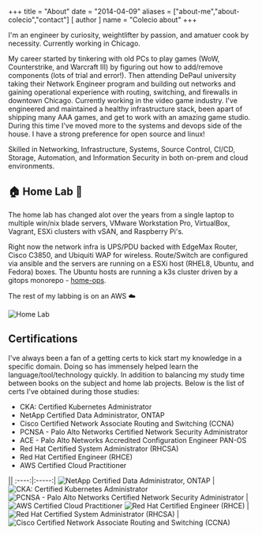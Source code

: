 +++
title = "About"
date = "2014-04-09"
aliases = ["about-me","about-colecio","contact"]
[ author ]
  name = "Colecio about"
+++

I'm an engineer by curiosity, weightlifter by passion, and amatuer cook by necessity. Currently working in Chicago.

My career started by tinkering with old PCs to play games (WoW, Counterstrike, and Warcraft III) by figuring out how to add/remove components (lots of trial and error!). Then attending DePaul university taking their Network Engineer program and building out networks and gaining operational experience with routing, switching, and firewalls in downtown Chicago. Currently working in the video game industry. I've engineered and maintained a healthy infrastructure stack, been apart of shipping many AAA games, and get to work with an amazing game studio. During this time I've moved more to the systems and devops side of the house. I have a strong preference for open source and linux!

Skilled in Networking, Infrastructure, Systems, Source Control, CI/CD, Storage, Automation, and Information Security in both on-prem and cloud environments.

## :house: Home Lab :wrench:
The home lab has changed alot over the years from a single laptop to multiple win/nix blade servers, VMware Workstation Pro, VirtualBox, Vagrant, ESXi clusters with vSAN, and Raspberry Pi's.

Right now the network infra is UPS/PDU backed with EdgeMax Router, Cisco C3850, and Ubiquiti WAP for wireless. Route/Switch are configured via ansible and the servers are running on a ESXi host (RHEL8, Ubuntu, and Fedora) boxes. The Ubuntu hosts are running a k3s cluster driven by a gitops monorepo - [home-ops](https://github.com/codecio/home-ops).

The rest of my labbing is on an AWS :cloud:

![Home Lab](/img/homelab1.jpg)

## Certifications
I've always been a fan of a getting certs to kick start my knowledge in a specific domain. Doing so has immensely helped learn the language/tool/technology quickly. In addition to balancing my study time between books on the subject and home lab projects. Below is the list of certs I've obtained during those studies:

- CKA: Certified Kubernetes Administrator
- NetApp Certified Data Administrator, ONTAP
- Cisco Certified Network Associate Routing and Switching (CCNA)
- PCNSA - Palo Alto Networks Certified Network Security Administrator
- ACE - Palo Alto Networks Accredited Configuration Engineer PAN-OS
- Red Hat Certified System Administrator (RHCSA)
- Red Hat Certified Engineer (RHCE)
- AWS Certified Cloud Practitioner

||
:----:|:-----:|
![NetApp Certified Data Administrator, ONTAP](/img/cert/ncda.png) | ![CKA: Certified Kubernetes Administrator](/img/cert/cka.png)
![PCNSA - Palo Alto Networks Certified Network Security Administrator](/img/cert/pcnsa.png) | ![AWS Certified Cloud Practitioner](/img/cert/awscp.png)
![Red Hat Certified Engineer (RHCE)](/img/cert/rhce.png) | ![Red Hat Certified System Administrator (RHCSA)](/img/cert/rhcsa.png) | ![Cisco Certified Network Associate Routing and Switching (CCNA)](/img/cert/ccna.png)
